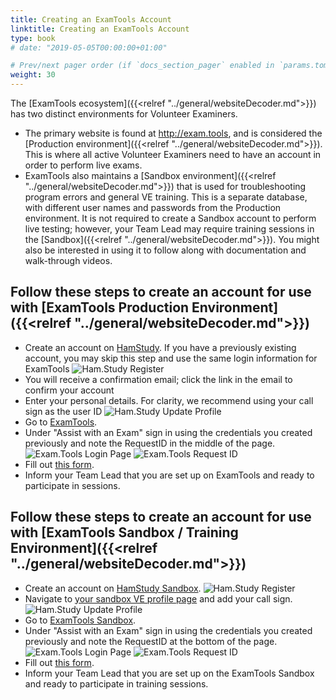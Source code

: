 ```yaml
---
title: Creating an ExamTools Account
linktitle: Creating an ExamTools Account
type: book
# date: "2019-05-05T00:00:00+01:00"

# Prev/next pager order (if `docs_section_pager` enabled in `params.toml`)
weight: 30
---
```

The [ExamTools ecosystem]({{<relref "../general/websiteDecoder.md">}}) has two distinct environments for Volunteer Examiners.  
* The primary website is found at http://exam.tools, and is considered the [Production environment]({{<relref "../general/websiteDecoder.md">}}).  This is where all active Volunteer Examiners need to have an account in order to perform live exams.  
* ExamTools also maintains a [Sandbox environment]({{<relref "../general/websiteDecoder.md">}}) that is used for troubleshooting program errors and general VE training.  This is a separate database, with different user names and passwords from the Production environment.  It is not required to create a Sandbox account to perform live testing; however, your Team Lead may require training sessions in the [Sandbox]({{<relref "../general/websiteDecoder.md">}}).  You might also be interested in using it to follow along with documentation and walk-through videos.

## Follow these steps to create an account for use with [ExamTools Production Environment]({{<relref "../general/websiteDecoder.md">}})

* Create an account on [HamStudy](https://ham.study).  If you have a previously existing account, you may skip this step and use the same login information for ExamTools
![Ham.Study Register](../images/hamstudyRegister.png)
* You will receive a confirmation email; click the link in the email to confirm your account
* Enter your personal details.  For clarity, we recommend using your call sign as the user ID
![Ham.Study Update Profile](../images/hamstudyUpdateProfile.png)
* Go to [ExamTools](https://exam.tools).
* Under "Assist with an Exam" sign in using the credentials you created previously and note the RequestID in the middle of the page.
![Exam.Tools Login Page](../images/examtoolsSignIn.png)
![Exam.Tools Request ID](../images/examtoolsRequestID.png)
* Fill out [this form](https://forms.gle/cD9fTqv5ognik6XC9).
* Inform your Team Lead that you are set up on ExamTools and ready to participate in sessions.

## Follow these steps to create an account for use with [ExamTools Sandbox / Training Environment]({{<relref "../general/websiteDecoder.md">}})

* Create an account on [HamStudy Sandbox](https://hamstudy.dev).
![Ham.Study Register](../images/hamstudyRegister.png)
* Navigate to [your sandbox VE profile page](http://hamstudy.dev/profile) and add your call sign.
![Ham.Study Update Profile](../images/hamstudyUpdateProfile.png)
* Go to [ExamTools Sandbox](https://examtools.dev).
* Under "Assist with an Exam" sign in using the credentials you created previously and note the RequestID at the bottom of the page.
![Exam.Tools Login Page](../images/examtoolsSignIn.png)
![Exam.Tools Request ID](../images/examtoolsRequestID.png)
* Fill out [this form](https://forms.gle/NiAeLFpX7R7E7NZC9).
* Inform your Team Lead that you are set up on the ExamTools Sandbox and ready to participate in training sessions.
